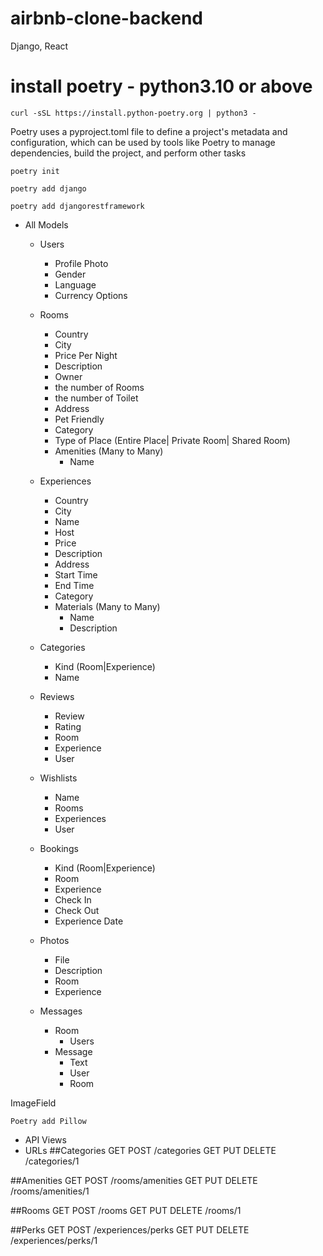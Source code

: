 # airbnb-clone-backend
Django, React

# install poetry - python3.10 or above
```
curl -sSL https://install.python-poetry.org | python3 -
```
Poetry uses a pyproject.toml file to define a project's metadata and configuration, which can be used by tools like Poetry to manage dependencies, build the project, and perform other tasks

```
poetry init
```
```
poetry add django
```

```
poetry add djangorestframework
```

- All Models 
	- Users
		- Profile Photo
		- Gender
		- Language
		- Currency Options

	- Rooms
		- Country
		- City
		- Price Per Night
		- Description
		- Owner
		- the number of Rooms
		- the number of Toilet
		- Address
		- Pet Friendly
		- Category
		- Type of Place (Entire Place| Private Room| Shared Room)
		- Amenities (Many to Many) 
			- Name

	- Experiences
		- Country
		- City
		- Name
		- Host
		- Price
		- Description
		- Address
		- Start Time
		- End Time
		- Category
		- Materials (Many to Many)
			- Name
			- Description

	- Categories
		- Kind (Room|Experience)
		- Name

	- Reviews
		- Review
		- Rating
		- Room
		- Experience
		- User

	- Wishlists
		- Name
		- Rooms
		- Experiences
		- User

	- Bookings
		- Kind (Room|Experience)
		- Room
		- Experience
		- Check In
		- Check Out
		- Experience Date

	- Photos
		- File
		- Description
		- Room
		- Experience
        
	- Messages
		- Room
			- Users
		- Message
			- Text
			- User
			- Room


ImageField
```
Poetry add Pillow
```

- API Views
- URLs
##Categories
GET POST /categories
GET PUT DELETE /categories/1

##Amenities
GET POST /rooms/amenities
GET PUT DELETE /rooms/amenities/1

##Rooms
GET POST /rooms
GET PUT DELETE /rooms/1

##Perks
GET POST /experiences/perks
GET PUT DELETE /experiences/perks/1
